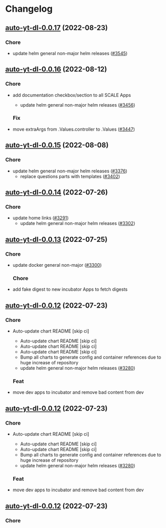 # Changelog



## [auto-yt-dl-0.0.17](https://github.com/truecharts/charts/compare/auto-yt-dl-0.0.16...auto-yt-dl-0.0.17) (2022-08-23)

### Chore

- update helm general non-major helm releases ([#3545](https://github.com/truecharts/charts/issues/3545))




## [auto-yt-dl-0.0.16](https://github.com/truecharts/charts/compare/auto-yt-dl-0.0.15...auto-yt-dl-0.0.16) (2022-08-12)

### Chore

- add documentation checkbox/section to all SCALE Apps
  - update helm general non-major helm releases ([#3456](https://github.com/truecharts/charts/issues/3456))

  ### Fix

- move extraArgs from .Values.controller to .Values ([#3447](https://github.com/truecharts/charts/issues/3447))




## [auto-yt-dl-0.0.15](https://github.com/truecharts/charts/compare/auto-yt-dl-0.0.14...auto-yt-dl-0.0.15) (2022-08-08)

### Chore

- update helm general non-major helm releases ([#3376](https://github.com/truecharts/charts/issues/3376))
  - replace questions parts with templates ([#3402](https://github.com/truecharts/charts/issues/3402))




## [auto-yt-dl-0.0.14](https://github.com/truecharts/apps/compare/auto-yt-dl-0.0.13...auto-yt-dl-0.0.14) (2022-07-26)

### Chore

- update home links ([#3291](https://github.com/truecharts/apps/issues/3291))
  - update helm general non-major helm releases ([#3302](https://github.com/truecharts/apps/issues/3302))




## [auto-yt-dl-0.0.13](https://github.com/truecharts/apps/compare/auto-yt-dl-0.0.12...auto-yt-dl-0.0.13) (2022-07-25)

### Chore

- update docker general non-major ([#3300](https://github.com/truecharts/apps/issues/3300))

  ### Chore

- add fake digest to new incubator Apps to fetch digests




## [auto-yt-dl-0.0.12](https://github.com/truecharts/apps/compare/auto-yt-dl-0.0.11...auto-yt-dl-0.0.12) (2022-07-23)

### Chore

- Auto-update chart README [skip ci]
  - Auto-update chart README [skip ci]
  - Auto-update chart README [skip ci]
  - Auto-update chart README [skip ci]
  - Bump all charts to generate config and container references due to huge increase of repository
  - update helm general non-major helm releases ([#3280](https://github.com/truecharts/apps/issues/3280))

  ### Feat

- move dev apps to incubator and remove bad content from dev




## [auto-yt-dl-0.0.12](https://github.com/truecharts/apps/compare/auto-yt-dl-0.0.11...auto-yt-dl-0.0.12) (2022-07-23)

### Chore

- Auto-update chart README [skip ci]
  - Auto-update chart README [skip ci]
  - Auto-update chart README [skip ci]
  - Bump all charts to generate config and container references due to huge increase of repository
  - update helm general non-major helm releases ([#3280](https://github.com/truecharts/apps/issues/3280))

  ### Feat

- move dev apps to incubator and remove bad content from dev




## [auto-yt-dl-0.0.12](https://github.com/truecharts/apps/compare/auto-yt-dl-0.0.11...auto-yt-dl-0.0.12) (2022-07-23)

### Chore


